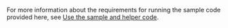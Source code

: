 For more information about the requirements for running the sample code provided here, see [Use the sample and helper code](../developer/org-service/use-sample-helper-code.md).